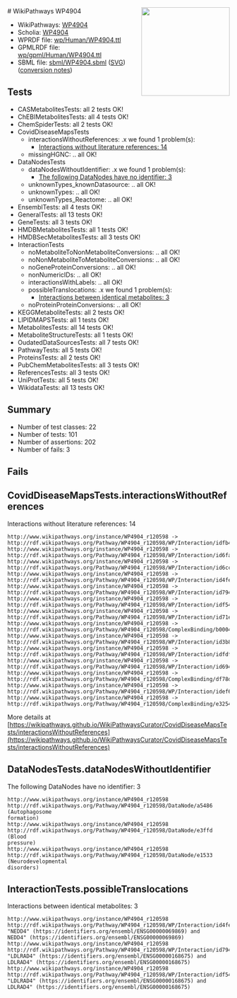 <img style="float: right; width: 200px" src="../logo.png" />
# WikiPathways WP4904

* WikiPathways: [WP4904](https://identifiers.org/wikipathways:WP4904)
* Scholia: [WP4904](https://scholia.toolforge.org/wikipathways/WP4904)
* WPRDF file: [wp/Human/WP4904.ttl](../wp/Human/WP4904.ttl)
* GPMLRDF file: [wp/gpml/Human/WP4904.ttl](../wp/gpml/Human/WP4904.ttl)
* SBML file: [sbml/WP4904.sbml](../sbml/WP4904.sbml) ([SVG](../sbml/WP4904.svg)) ([conversion notes](../sbml/WP4904.txt))

## Tests
* CASMetabolitesTests: all 2 tests OK!
* ChEBIMetabolitesTests: all 4 tests OK!
* ChemSpiderTests: all 2 tests OK!
* CovidDiseaseMapsTests
    * interactionsWithoutReferences: .x we found 1 problem(s):
        * [Interactions without literature references: 14](#9701cce5)
    * missingHGNC: .. all OK!
* DataNodesTests
    * dataNodesWithoutIdentifier: .x we found 1 problem(s):
        * [The following DataNodes have no identifier: 3](#d2d32fa2)
    * unknownTypes_knownDatasource: .. all OK!
    * unknownTypes: .. all OK!
    * unknownTypes_Reactome: .. all OK!
* EnsemblTests: all 4 tests OK!
* GeneralTests: all 13 tests OK!
* GeneTests: all 3 tests OK!
* HMDBMetabolitesTests: all 1 tests OK!
* HMDBSecMetabolitesTests: all 3 tests OK!
* InteractionTests
    * noMetaboliteToNonMetaboliteConversions: .. all OK!
    * noNonMetaboliteToMetaboliteConversions: .. all OK!
    * noGeneProteinConversions: .. all OK!
    * nonNumericIDs: .. all OK!
    * interactionsWithLabels: .. all OK!
    * possibleTranslocations: .x we found 1 problem(s):
        * [Interactions between identical metabolites: 3](#d59038c6)
    * noProteinProteinConversions: .. all OK!
* KEGGMetaboliteTests: all 2 tests OK!
* LIPIDMAPSTests: all 1 tests OK!
* MetabolitesTests: all 14 tests OK!
* MetaboliteStructureTests: all 1 tests OK!
* OudatedDataSourcesTests: all 7 tests OK!
* PathwayTests: all 5 tests OK!
* ProteinsTests: all 2 tests OK!
* PubChemMetabolitesTests: all 3 tests OK!
* ReferencesTests: all 3 tests OK!
* UniProtTests: all 5 tests OK!
* WikidataTests: all 13 tests OK!


## Summary

* Number of test classes: 22
* Number of tests: 101
* Number of assertions: 202
* Number of fails: 3

## Fails

<a name="9701cce5" />

## CovidDiseaseMapsTests.interactionsWithoutReferences

Interactions without literature references: 14
```
http://www.wikipathways.org/instance/WP4904_r120598 -> http://rdf.wikipathways.org/Pathway/WP4904_r120598/WP/Interaction/idfb4f20fd
http://www.wikipathways.org/instance/WP4904_r120598 -> http://rdf.wikipathways.org/Pathway/WP4904_r120598/WP/Interaction/id6fa109c9
http://www.wikipathways.org/instance/WP4904_r120598 -> http://rdf.wikipathways.org/Pathway/WP4904_r120598/WP/Interaction/id6cc9fb0d
http://www.wikipathways.org/instance/WP4904_r120598 -> http://rdf.wikipathways.org/Pathway/WP4904_r120598/WP/Interaction/id4fe61d16
http://www.wikipathways.org/instance/WP4904_r120598 -> http://rdf.wikipathways.org/Pathway/WP4904_r120598/WP/Interaction/id7947a72f
http://www.wikipathways.org/instance/WP4904_r120598 -> http://rdf.wikipathways.org/Pathway/WP4904_r120598/WP/Interaction/idf54d419
http://www.wikipathways.org/instance/WP4904_r120598 -> http://rdf.wikipathways.org/Pathway/WP4904_r120598/WP/Interaction/id71ecd0f3
http://www.wikipathways.org/instance/WP4904_r120598 -> http://rdf.wikipathways.org/Pathway/WP4904_r120598/ComplexBinding/b0004
http://www.wikipathways.org/instance/WP4904_r120598 -> http://rdf.wikipathways.org/Pathway/WP4904_r120598/WP/Interaction/id3b8d16d5
http://www.wikipathways.org/instance/WP4904_r120598 -> http://rdf.wikipathways.org/Pathway/WP4904_r120598/WP/Interaction/idfdf4dec2
http://www.wikipathways.org/instance/WP4904_r120598 -> http://rdf.wikipathways.org/Pathway/WP4904_r120598/WP/Interaction/id694a53fa
http://www.wikipathways.org/instance/WP4904_r120598 -> http://rdf.wikipathways.org/Pathway/WP4904_r120598/ComplexBinding/df78d
http://www.wikipathways.org/instance/WP4904_r120598 -> http://rdf.wikipathways.org/Pathway/WP4904_r120598/WP/Interaction/idef60a322
http://www.wikipathways.org/instance/WP4904_r120598 -> http://rdf.wikipathways.org/Pathway/WP4904_r120598/ComplexBinding/e3254
```

More details at [https://wikipathways.github.io/WikiPathwaysCurator/CovidDiseaseMapsTests/interactionsWithoutReferences](https://wikipathways.github.io/WikiPathwaysCurator/CovidDiseaseMapsTests/interactionsWithoutReferences)

<a name="d2d32fa2" />

## DataNodesTests.dataNodesWithoutIdentifier

The following DataNodes have no identifier: 3
```
http://www.wikipathways.org/instance/WP4904_r120598 http://rdf.wikipathways.org/Pathway/WP4904_r120598/DataNode/a5486 (Autophagosome
formation)
http://www.wikipathways.org/instance/WP4904_r120598 http://rdf.wikipathways.org/Pathway/WP4904_r120598/DataNode/e3ffd (Blood
pressure)
http://www.wikipathways.org/instance/WP4904_r120598 http://rdf.wikipathways.org/Pathway/WP4904_r120598/DataNode/e1533 (Neurodevelopmental
disorders)
```

<a name="d59038c6" />

## InteractionTests.possibleTranslocations

Interactions between identical metabolites: 3
```
http://www.wikipathways.org/instance/WP4904_r120598 http://rdf.wikipathways.org/Pathway/WP4904_r120598/WP/Interaction/id4fe61d16 "NEDD4" (https://identifiers.org/ensembl/ENSG00000069869) and 
NEDD4" (https://identifiers.org/ensembl/ENSG00000069869)
http://www.wikipathways.org/instance/WP4904_r120598 http://rdf.wikipathways.org/Pathway/WP4904_r120598/WP/Interaction/id7947a72f "LDLRAD4" (https://identifiers.org/ensembl/ENSG00000168675) and 
LDLRAD4" (https://identifiers.org/ensembl/ENSG00000168675)
http://www.wikipathways.org/instance/WP4904_r120598 http://rdf.wikipathways.org/Pathway/WP4904_r120598/WP/Interaction/idf54d419 "LDLRAD4" (https://identifiers.org/ensembl/ENSG00000168675) and 
LDLRAD4" (https://identifiers.org/ensembl/ENSG00000168675)
```

